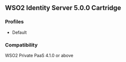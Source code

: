 ## WSO2 Identity Server 5.0.0 Cartridge

### Profiles

   - Default

### Compatibility

WSO2 Private PaaS 4.1.0 or above